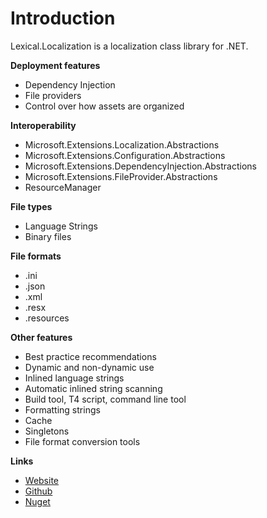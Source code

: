 # Introduction
Lexical.Localization is a localization class library for .NET.

**Deployment features**
* Dependency Injection
* File providers
* Control over how assets are organized

**Interoperability**
* Microsoft.Extensions.Localization.Abstractions
* Microsoft.Extensions.Configuration.Abstractions
* Microsoft.Extensions.DependencyInjection.Abstractions
* Microsoft.Extensions.FileProvider.Abstractions
* ResourceManager

**File types**
 * Language Strings
 * Binary files

**File formats**
 * .ini
 * .json
 * .xml
 * .resx
 * .resources

**Other features**
* Best practice recommendations
* Dynamic and non-dynamic use
* Inlined language strings
* Automatic inlined string scanning
* Build tool, T4 script, command line tool
* Formatting strings
* Cache
* Singletons
* File format conversion tools

**Links**
* [Website](http://lexical.fi/Localization/index.html)
* [Github](https://github.com/tagcode/Lexical.Localization)
* [Nuget](https://www.nuget.org/packages/Lexical.Localization/)
